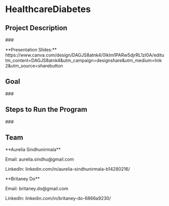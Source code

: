 # HealthcareDiabetes

<h2> Project Description </h2>
<p> ### </p>
<p> **Presentation Slides:** https://www.canva.com/design/DAGJS8atnk4/0lkIm1PARw5djrRL1zI0A/editutm_content=DAGJS8atnk4&utm_campaign=designshare&utm_medium=link2&utm_source=sharebutton</p>


<h2> Goal </h2>
<p> ### </p>

<h2> Steps to Run the Program </h2>
<p> ### </p>

<h2> Team </h2>
<p> **Aurelia Sindhunirmala**</p>
<p> Email: aurelia.sindhu@gmail.com </p>
<p> LinkedIn: linkedin.com/in/aurelia-sindhunirmala-b14280216/</p>

<p> **Britaney Do**</p>
<p> Email: britaney.do@gmail.com </p>
<p> LinkedIn: linkedin.com/in/britaney-do-6866a9230/</p>
